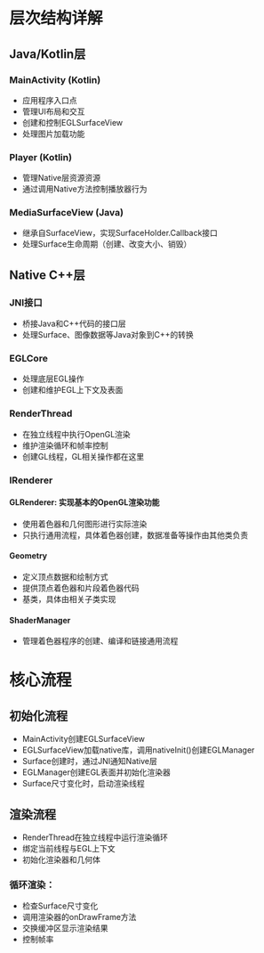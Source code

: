 
# 层次结构详解

## Java/Kotlin层
### MainActivity (Kotlin)
- 应用程序入口点
- 管理UI布局和交互
- 创建和控制EGLSurfaceView
- 处理图片加载功能 

### Player (Kotlin)
- 管理Native层资源资源
- 通过调用Native方法控制播放器行为

### MediaSurfaceView (Java)
- 继承自SurfaceView，实现SurfaceHolder.Callback接口
- 处理Surface生命周期（创建、改变大小、销毁）

## Native C++层
### JNI接口

- 桥接Java和C++代码的接口层
- 处理Surface、图像数据等Java对象到C++的转换

### EGLCore

- 处理底层EGL操作
- 创建和维护EGL上下文及表面

### RenderThread

- 在独立线程中执行OpenGL渲染
- 维护渲染循环和帧率控制
- 创建GL线程，GL相关操作都在这里


### IRenderer

#### GLRenderer: 实现基本的OpenGL渲染功能
- 使用着色器和几何图形进行实际渲染
- 只执行通用流程，具体着色器创建，数据准备等操作由其他类负责

#### Geometry
- 定义顶点数据和绘制方式
- 提供顶点着色器和片段着色器代码
- 基类，具体由相关子类实现

#### ShaderManager

- 管理着色器程序的创建、编译和链接通用流程


# 核心流程
## 初始化流程
- MainActivity创建EGLSurfaceView
- EGLSurfaceView加载native库，调用nativeInit()创建EGLManager 
- Surface创建时，通过JNI通知Native层 
- EGLManager创建EGL表面并初始化渲染器 
- Surface尺寸变化时，启动渲染线程
## 渲染流程
- RenderThread在独立线程中运行渲染循环
- 绑定当前线程与EGL上下文
- 初始化渲染器和几何体
### 循环渲染：
- 检查Surface尺寸变化 
- 调用渲染器的onDrawFrame方法 
- 交换缓冲区显示渲染结果 
- 控制帧率
